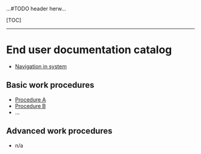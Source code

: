 
...#TODO header herw...

[TOC]

***

# End user documentation catalog

* [Navigation in system](../../wip.md) <!-- #TODO make me... -->

## Basic work procedures

* [Procedure A](../../wip.md) <!-- #TODO make me... -->
* [Procedure B](../../wip.md) <!-- #TODO make me... -->
* ...

## Advanced work procedures

* n/a <!-- #TODO make me... -->



